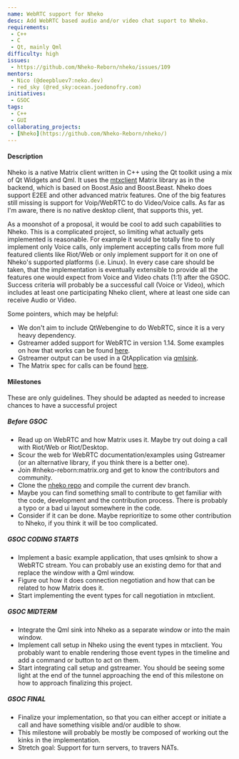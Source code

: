 ```yaml
---
name: WebRTC support for Nheko
desc: Add WebRTC based audio and/or video chat suport to Nheko.
requirements:
 - C++
 - C
 - Qt, mainly Qml
difficulty: high
issues:
 - https://github.com/Nheko-Reborn/nheko/issues/109
mentors:
 - Nico (@deepbluev7:neko.dev)
 - red_sky (@red_sky:ocean.joedonofry.com)
initiatives:
 - GSOC
tags:
 - C++
 - GUI
collaborating_projects:
 - [Nheko](https://github.com/Nheko-Reborn/nheko/)
---
```


#### Description

Nheko is a native Matrix client written in C++ using the Qt toolkit using a mix of Qt Widgets and Qml. It uses the [mtxclient](https://github.com/Nheko-Reborn/mtxclient) Matrix
library as in the backend, which is based on Boost.Asio and Boost.Beast. Nheko does support E2EE and other advanced matrix features. One of the big features still missing is support
for Voip/WebRTC to do Video/Voice calls. As far as I'm aware, there is no native desktop client, that supports this, yet.

As a moonshot of a proposal, it would be cool to add such capabilities to Nheko. This is a complicated project, so limiting what actually gets implemented is reasonable. For example
it would be totally fine to only implement only Voice calls, only implement accepting calls from more full featured clients like Riot/Web or only implement support for it on one of
Nheko's supported platforms (i.e. Linux). In every case care should be taken, that the implementation is eventually extensible to provide all the features one would expect from Voice
and Video chats (1:1) after the GSOC. Success criteria will probably be a successful call (Voice or Video), which includes at least one participating Nheko client, where at least one
side can receive Audio or Video.

Some pointers, which may be helpful:
- We don't aim to include QtWebengine to do WebRTC, since it is a very heavy dependency.
- Gstreamer added support for WebRTC in version 1.14. Some examples on how that works can be found [here](https://github.com/centricular/gstwebrtc-demos).
- Gstreamer output can be used in a QtApplication via [qmlsink](https://github.com/GStreamer/gst-plugins-good/tree/master/tests/examples/qt/qmlsink).
- The Matrix spec for calls can be found [here](https://matrix.org/docs/spec/client_server/latest#voice-over-ip).

#### Milestones

These are only guidelines. They should be adapted as needed to increase chances to have a successful project

##### Before GSOC

* Read up on WebRTC and how Matrix uses it. Maybe try out doing a call with Riot/Web or Riot/Desktop.
* Scour the web for WebRTC documentation/examples using Gstreamer (or an alternative library, if you think there is a better one).
* Join #nheko-reborn:matrix.org and get to know the contributors and community.
* Clone the [nheko repo](https://github.com/Nheko-Reborn/nheko/) and compile the current dev branch.
* Maybe you can find something small to contribute to get familiar with the code, development and the contribution process. There is probably a typo or a bad ui layout somewhere in the
    code.
* Consider if it can be done. Maybe reprioritize to some other contribution to Nheko, if you think it will be too complicated.

##### GSOC CODING STARTS

* Implement a basic example application, that uses qmlsink to show a WebRTC stream. You can probably use an existing demo for that and replace the window with a Qml window.
* Figure out how it does connection negotiation and how that can be related to how Matrix does it.
* Start implementing the event types for call negotiation in mtxclient.

##### GSOC MIDTERM

* Integrate the Qml sink into Nheko as a separate window or into the main window.
* Implement call setup in Nheko using the event types in mtxclient. You probably want to enable rendering those event types in the timeline and add a command or button to act on them.
* Start integrating call setup and gstreamer. You should be seeing some light at the end of the tunnel approaching the end of this milestone on how to approach finalizing this
    project.

##### GSOC FINAL

* Finalize your implementation, so that you can either accept or initiate a call and have something visible and/or audible to show.
* This milestone will probably be mostly be composed of working out the kinks in the implementation.
* Stretch goal: Support for turn servers, to travers NATs.
